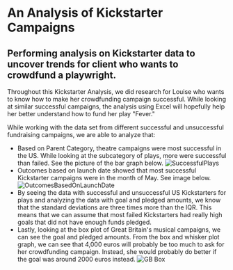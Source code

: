 # An Analysis of Kickstarter Campaigns
## Performing analysis on Kickstarter data to uncover trends for client who wants to crowdfund a playwright.
Throughout this Kickstarter Analysis, we did research for Louise who wants to know how to make her crowdfunding campaign successful. While looking at similar successful campaigns, the analysis using Excel will hopefully help her better understand how to fund her play "Fever." 

While working with the data set from different successful and unsuccessful fundraising campaigns, we are able to analyze that: 
- Based on Parent Category, theatre campaigns were most successful in the US. While looking at the subcategory of plays, more were successful than failed. See the picture of the bar graph below. 
  ![SuccessfulPlays](https://user-images.githubusercontent.com/110576028/185518010-88c66cd7-3943-47f4-a9df-b4901ac430b1.png)
- Outcomes based on launch date showed that most successful Kickstarter campaigns were in the month of May. See image below.
  ![OutcomesBasedOnLaunchDate](https://user-images.githubusercontent.com/110576028/185516892-50840bb9-8e6e-4d60-920a-181de4f4e4bf.png)
- By seeing the data with successful and unsuccessful US Kickstarters for plays and analyzing the data with goal and pledged amounts, we know that the standard deviations are three times more than the IQR. This means that we can assume that most failed Kickstarters had really high goals that did not have enough funds pledged. 
- Lastly, looking at the box plot of Great Britain's musical campaigns, we can see the goal and pledged amounts. From the box and whisker plot graph, we can see that 4,000 euros will probably be too much to ask for her crowdfunding campaign. Instead, she would probably do better if the goal was around 2000 euros instead. 
  ![GB Box](https://user-images.githubusercontent.com/110576028/185520018-a47c7285-26d7-405c-828f-e2dc404aa9bb.png)

